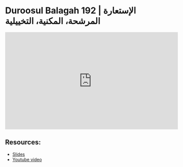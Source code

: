# Duroosul Balagah 192 | الإستعارة المرشحة، المكنية، التخييلية
                
<iframe width="560" height="315" src="https://www.youtube-nocookie.com/embed/6ibuDk3Xhao?start=0" frameborder="0" allow="accelerometer; autoplay; encrypted-media; gyroscope; picture-in-picture" allowfullscreen="allowfullscreen">
</iframe><BR>

## Resources:
- [Slides](https://github.com/arshare/resources_balagha_pdfs)
- [Youtube video](https://www.youtube.com/watch?v=6ibuDk3Xhao&list=PLzn0qdi6JpdvvXVuJ7kIusNquSxeyKJvc)


